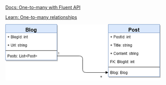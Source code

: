 [Docs: One-to-many with Fluent API](https://docs.microsoft.com/en-us/ef/core/modeling/relationships#fluent-api)

[Learn: One-to-many relationships](https://learn.microsoft.com/en-us/ef/core/modeling/relationships/one-to-many)

![ER-diagram](BlogPostDiagram.png)